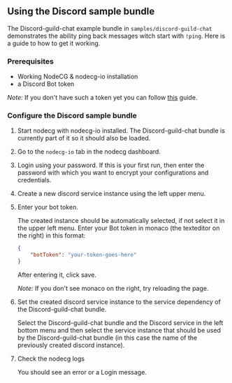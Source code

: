 ## Using the Discord sample bundle

The Discord-guild-chat example bundle in `samples/discord-guild-chat` demonstrates the ability ping back messages witch start with `!ping`. Here is a guide to how to get it working.

### Prerequisites

* Working NodeCG & nodecg-io installation
* a Discord Bot token

*Note:* If you don't have such a token yet you can follow [this](https://discordjs.guide/preparations/setting-up-a-bot-application.html) guide.

### Configure the Discord sample bundle

1. Start nodecg with nodecg-io installed. The Discord-guild-chat bundle is currently part of it so it should also be loaded.

2. Go to the `nodecg-io` tab in the nodecg dashboard.

3. Login using your password. If this is your first run, then enter the password with which you want to encrypt your configurations and credentials.

4. Create a new discord service instance using the left upper menu.

5. Enter your bot token.

    The created instance should be automatically selected, if not select it in the upper left menu. Enter your Bot token in monaco (the texteditor on the right) in this format:

    ```json
    {
        "botToken": "your-token-goes-here"
    }
    ```

    After entering it, click save.

    *Note:* If you don't see monaco on the right, try reloading the page.

6. Set the created discord service instance to the service dependency of the Discord-guild-chat bundle.

    Select the Discord-guild-chat bundle and the Discord service in the left bottom menu and then select the service instance that should be used by the Discord-guild-chat bundle (in this case the name of the previously created discord instance).

7. Check the nodecg logs

    You should see an error or a Login message.